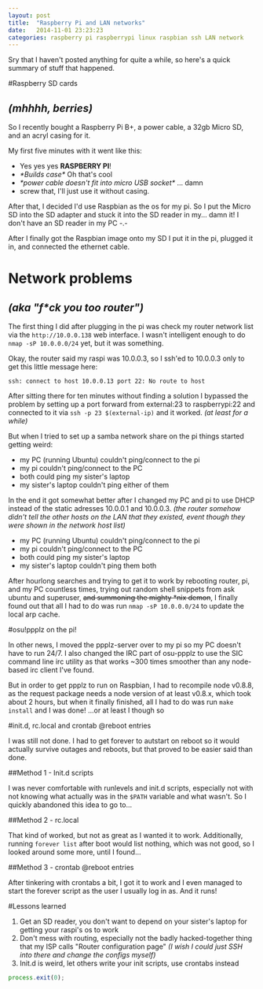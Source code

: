 ```yaml
---
layout: post
title:  "Raspberry Pi and LAN networks"
date:   2014-11-01 23:23:23
categories: raspberry pi raspberrypi linux raspbian ssh LAN network
---
```


Sry that I haven't posted anything for quite a while, so here's a quick summary of stuff that happened.

#Raspberry SD cards
## *(mhhhh, berries)*

So I recently bought a Raspberry Pi B+, a power cable, a 32gb Micro SD, and an acryl casing for it.

My first five minutes with it went like this:

- Yes yes yes **RASPBERRY PI**!
- *\*Builds case\** Oh that's cool
- *\*power cable doesn't fit into micro USB socket\** ... damn
- screw that, I'll just use it without casing.

After that, I decided I'd use Raspbian as the os for my pi. So I put the Micro SD into the SD adapter and stuck it into the SD reader in my... damn it! I don't have an SD reader in my PC -.-

After I finally got the Raspbian image onto my SD I put it in the pi, plugged it in, and connected the ethernet cable.

# Network problems
## *(aka "f\*ck you too router")*

The first thing I did after plugging in the pi was check my router network list via the ```http://10.0.0.138``` web interface. I wasn't intelligent enough to do ```nmap -sP 10.0.0.0/24``` yet, but it was something.

Okay, the router said my raspi was 10.0.0.3, so I ssh'ed to 10.0.0.3 only to get this little message here:

```
ssh: connect to host 10.0.0.13 port 22: No route to host
```

After sitting there for ten minutes without finding a solution I bypassed the problem by setting up a port forward from external:23 to raspberrypi:22 and connected to it via ```ssh -p 23 $(external-ip)``` and it worked. *(at least for a while)*

But when I tried to set up a samba network share on the pi things started getting weird:

- my PC (running Ubuntu) couldn't ping/connect to the pi
- my pi couldn't ping/connect to the PC
- both could ping my sister's laptop
- my sister's laptop couldn't ping either of them

In the end it got somewhat better after I changed my PC and pi to use DHCP instead of the static adresses 10.0.0.1 and 10.0.0.3. *(the router somehow didn't tell the other hosts on the LAN that they existed, event though they were shown in the network host list)*

- my PC (running Ubuntu) couldn't ping/connect to the pi
- my pi couldn't ping/connect to the PC
- both could ping my sister's laptop
- my sister's laptop couldn't ping them both

After hourlong searches and trying to get it to work by rebooting router, pi, and my PC countless times, trying out random shell snippets from ask ubuntu and superuser, ~~and summoning the mighty \*nix demon~~, I finally found out that all I had to do was run ```nmap -sP 10.0.0.0/24``` to update the local arp cache.

#osu!ppplz on the pi!

In other news, I moved the ppplz-server over to my pi so my PC doesn't have to run 24/7.
I also changed the IRC part of osu-ppplz to use the SIC command line irc utility as that works ~300 times smoother than any node-based irc client I've found.

But in order to get ppplz to run on Raspbian, I had to recompile node v0.8.8, as the request package needs a node version of at least v0.8.x, which took about 2 hours, but when it finally finished, all I had to do was run ```make install``` and I was done! ...or at least I though so

#init.d, rc.local and crontab @reboot entries

I was still not done. I had to get forever to autstart on reboot so it would actually survive outages and reboots, but that proved to be easier said than done.

##Method 1 - Init.d scripts

I was never comfortable with runlevels and init.d scripts, especially not with not knowing what actually was in the ```$PATH``` variable and what wasn't. So I quickly abandoned this idea to go to...

##Method 2 - rc.local

That kind of worked, but not as great as I wanted it to work. Additionally, running ```forever list``` after boot would list nothing, which was not good, so I looked around some more, until I found...

##Method 3 - crontab @reboot entries

After tinkering with crontabs a bit, I got it to work and I even managed to start the forever script as the user I usually log in as. And it runs!

#Lessons learned

1. Get an SD reader, you don't want to depend on your sister's laptop for getting your raspi's os to work
2. Don't mess with routing, especially not the badly hacked-together thing that my ISP calls "Router configuration page" *(I wish I could just SSH into there and change the configs myself)*
3. Init.d is weird, let others write your init scripts, use crontabs instead

```js
process.exit(0);
```
